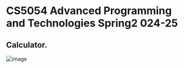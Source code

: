 # CS5054 Advanced Programming and Technologies Spring2 024-25

## Calculator.
![image](https://github.com/user-attachments/assets/400daf9e-284a-4987-8c39-2e7c4833dcdf)

